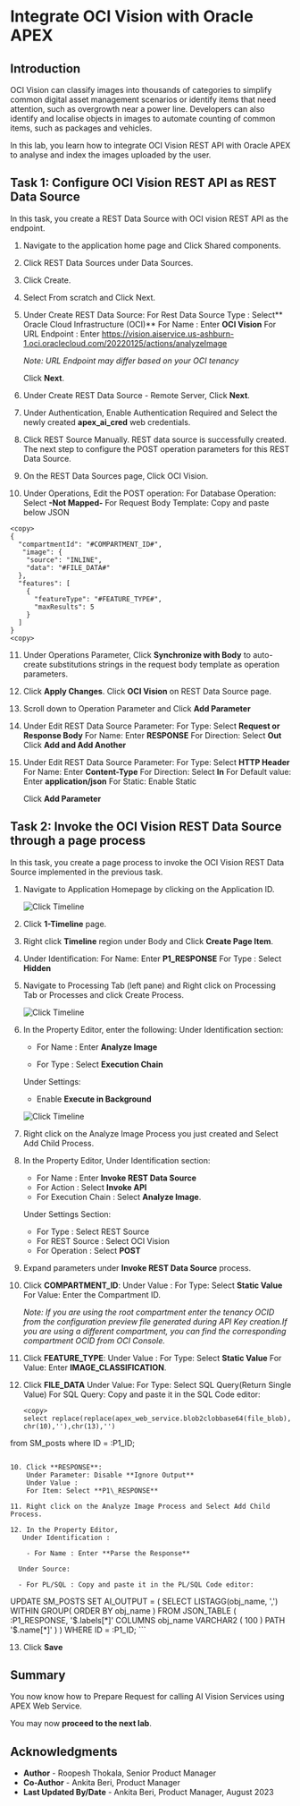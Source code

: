 # Integrate OCI Vision with Oracle APEX

## Introduction

OCI Vision can classify images into thousands of categories to simplify common digital asset management scenarios or identify items that need attention, such as overgrowth near a power line. Developers can also identify and localise objects in images to automate counting of common items, such as packages and vehicles.

In this lab, you learn how to integrate OCI Vision REST API with Oracle APEX to analyse and index the images uploaded by the user.

## Task 1: Configure OCI Vision REST API as REST Data Source

In this task, you create a REST Data Source with OCI vision REST API as the endpoint.

1. Navigate to the application home page and Click Shared components.

2. Click REST Data Sources under Data Sources.

3. Click Create.

4. Select From scratch and Click Next.

5. Under Create REST Data Source:
   For Rest Data Source Type : Select** Oracle Cloud Infrastructure (OCI)**
   For Name : Enter **OCI Vision**
   For URL Endpoint : Enter https://vision.aiservice.us-ashburn-1.oci.oraclecloud.com/20220125/actions/analyzeImage

   *Note: URL Endpoint may differ based on your OCI tenancy*

   Click **Next**.

6. Under Create REST Data Source - Remote Server, Click **Next**.

7. Under Authentication, Enable Authentication Required and Select the newly created **apex_ai_cred** web credentials.

8. Click REST Source Manually.
   REST data source is successfully created. The next step to configure the POST operation parameters for this REST Data Source.

9. On the REST Data Sources page, Click OCI Vision.

10. Under Operations, Edit the POST operation:
    For Database Operation: Select **-Not Mapped-**
    For Request Body Template: Copy and paste below JSON

```
<copy>
{
  "compartmentId": "#COMPARTMENT_ID#",
   "image": {
    "source": "INLINE",
    "data": "#FILE_DATA#"
  },
  "features": [
    {
      "featureType": "#FEATURE_TYPE#",
      "maxResults": 5
    }
  ]
}
<copy>
```

11. Under Operations Parameter, Click **Synchronize with Body** to auto-create substitutions strings in the request body template as operation parameters.

12. Click **Apply Changes**. Click **OCI Vision** on REST Data Source page.

12. Scroll down to Operation Parameter and Click **Add Parameter**

13. Under Edit REST Data Source Parameter:
    For Type: Select **Request or Response Body**
    For Name: Enter **RESPONSE**
    For Direction: Select **Out**
    Click **Add and Add Another**

14. Under Edit REST Data Source Parameter:
    For Type: Select **HTTP Header**
    For Name: Enter **Content-Type**
    For Direction: Select **In**
    For Default value: Enter **application/json**
    For Static: Enable Static

    Click **Add Parameter**


## Task 2: Invoke the OCI Vision REST Data Source through a page process

In this task, you create a page process to invoke the OCI Vision REST Data Source implemented in the previous task.


1. Navigate to Application Homepage by clicking on the Application ID.

   ![Click Timeline](images/timeline.png " ")

2. Click **1-Timeline** page.  

3. Right click **Timeline** region under Body and Click **Create Page Item**.

4. Under Identification:
   For Name: Enter **P1\_RESPONSE**
   For Type : Select **Hidden**

3. Navigate to Processing Tab (left pane) and Right click on Processing Tab or Processes and click Create Process.

   ![Click Timeline](images/processing.png " ")

3. In the Property Editor, enter the following:
   Under Identification section:

    - For Name : Enter **Analyze Image**

    - For Type : Select **Execution Chain**

   Under Settings:

    - Enable **Execute in Background**

   ![Click Timeline](images/processing.png " ")

4. Right click on the Analyze Image Process you just created and Select Add Child Process.


5. In the Property Editor,
   Under Identification section:

    - For Name : Enter **Invoke REST Data Source**
    - For Action : Select **Invoke API**
    - For Execution Chain : Select **Analyze Image**.

   Under Settings Section:
    - For Type : Select REST Source
    - For REST Source : Select OCI Vision
    - For Operation : Select **POST**

6. Expand parameters under **Invoke REST Data Source** process.


7. Click **COMPARTMENT_ID**:
   Under Value :
   For Type: Select **Static Value**
   For Value: Enter the Compartment ID.

   *Note: If you are using the root compartment enter the tenancy OCID from the configuration preview file generated during API Key creation.If you are using a different compartment, you can find the corresponding compartment OCID from OCI Console.*

8. Click **FEATURE_TYPE**:
   Under Value :
    For Type: Select **Static Value**
    For Value: Enter **IMAGE_CLASSIFICATION**.

9. Click **FILE_DATA**
   Under Value:
   For Type: Select SQL Query(Return Single Value)
   For SQL Query: Copy and paste it in the SQL Code editor:

   ```
   <copy>
   select replace(replace(apex_web_service.blob2clobbase64(file_blob), chr(10),''),chr(13),'')
  from SM_posts
 where ID = :P1_ID;
  <copy>
```

10. Click **RESPONSE**:
    Under Parameter: Disable **Ignore Output**
    Under Value :
    For Item: Select **P1\_RESPONSE**

11. Right click on the Analyze Image Process and Select Add Child Process.

12. In the Property Editor,
   Under Identification :

    - For Name : Enter **Parse the Response**

  Under Source:

  - For PL/SQL : Copy and paste it in the PL/SQL Code editor:
  ```
  <copy>
  UPDATE SM_POSTS
  SET
    AI_OUTPUT = (
        SELECT
            LISTAGG(obj_name, ',') WITHIN GROUP(
            ORDER BY
                obj_name
            )
        FROM
            JSON_TABLE ( :P1_RESPONSE, '$.labels[*]'
                COLUMNS
                    obj_name VARCHAR2 ( 100 ) PATH '$.name[*]'
            )
    )
   WHERE
    ID = :P1_ID;
 <copy>
  ```

13. Click **Save**
    

## **Summary**
You now know how to Prepare Request for calling AI Vision Services using APEX Web Service.

You may now **proceed to the next lab**.   

## Acknowledgments
- **Author** - Roopesh Thokala, Senior Product Manager
- **Co-Author** - Ankita Beri, Product Manager
- **Last Updated By/Date** - Ankita Beri, Product Manager, August 2023
